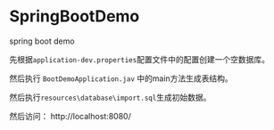 # SpringBootDemo
spring boot demo

先根据`application-dev.properties`配置文件中的配置创建一个空数据库。

然后执行 `BootDemoApplication.jav` 中的main方法生成表结构。

然后执行`resources\database\import.sql`生成初始数据。

然后访问： http://localhost:8080/
